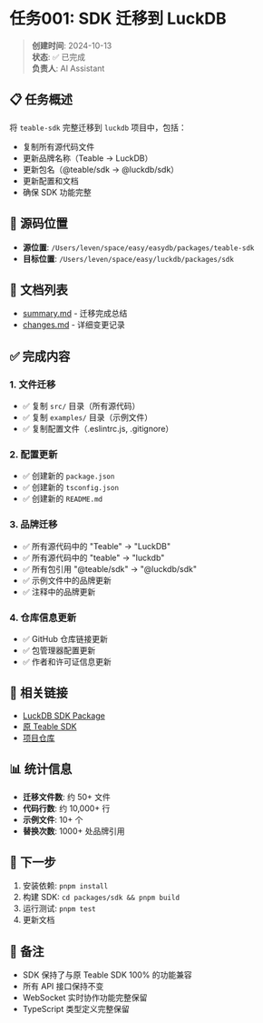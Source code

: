 # 任务001: SDK 迁移到 LuckDB

> **创建时间**: 2024-10-13  
> **状态**: ✅ 已完成  
> **负责人**: AI Assistant

## 📋 任务概述

将 `teable-sdk` 完整迁移到 `luckdb` 项目中，包括：

- 复制所有源代码文件
- 更新品牌名称（Teable → LuckDB）
- 更新包名（@teable/sdk → @luckdb/sdk）
- 更新配置和文档
- 确保 SDK 功能完整

## 📁 源码位置

- **源位置**: `/Users/leven/space/easy/easydb/packages/teable-sdk`
- **目标位置**: `/Users/leven/space/easy/luckdb/packages/sdk`

## 📄 文档列表

- [summary.md](./summary.md) - 迁移完成总结
- [changes.md](./changes.md) - 详细变更记录

## ✅ 完成内容

### 1. 文件迁移
- ✅ 复制 `src/` 目录（所有源代码）
- ✅ 复制 `examples/` 目录（示例文件）
- ✅ 复制配置文件（.eslintrc.js, .gitignore）

### 2. 配置更新
- ✅ 创建新的 `package.json`
- ✅ 创建新的 `tsconfig.json`
- ✅ 创建新的 `README.md`

### 3. 品牌迁移
- ✅ 所有源代码中的 "Teable" → "LuckDB"
- ✅ 所有源代码中的 "teable" → "luckdb"
- ✅ 所有包引用 "@teable/sdk" → "@luckdb/sdk"
- ✅ 示例文件中的品牌更新
- ✅ 注释中的品牌更新

### 4. 仓库信息更新
- ✅ GitHub 仓库链接更新
- ✅ 包管理器配置更新
- ✅ 作者和许可证信息更新

## 🔗 相关链接

- [LuckDB SDK Package](../../packages/sdk/)
- [原 Teable SDK](https://github.com/teable/teable-sdk)
- [项目仓库](https://github.com/easyspace-ai/luckdb)

## 📊 统计信息

- **迁移文件数**: 约 50+ 文件
- **代码行数**: 约 10,000+ 行
- **示例文件**: 10+ 个
- **替换次数**: 1000+ 处品牌引用

## 🎯 下一步

1. 安装依赖: `pnpm install`
2. 构建 SDK: `cd packages/sdk && pnpm build`
3. 运行测试: `pnpm test`
4. 更新文档

## 📝 备注

- SDK 保持了与原 Teable SDK 100% 的功能兼容
- 所有 API 接口保持不变
- WebSocket 实时协作功能完整保留
- TypeScript 类型定义完整保留

